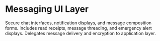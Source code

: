 # Messaging UI Layer

Secure chat interfaces, notification displays, and message composition forms.
Includes read receipts, message threading, and emergency alert displays.
Delegates message delivery and encryption to application layer.